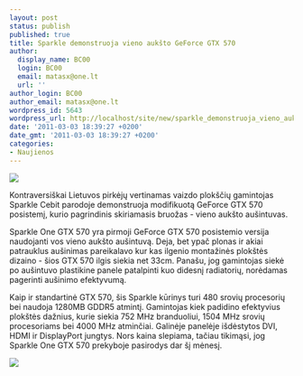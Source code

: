 ```yaml
---
layout: post
status: publish
published: true
title: Sparkle demonstruoja vieno aukšto GeForce GTX 570
author:
  display_name: BC00
  login: BC00
  email: matasx@one.lt
  url: ''
author_login: BC00
author_email: matasx@one.lt
wordpress_id: 5643
wordpress_url: http://localhost/site/new/sparkle_demonstruoja_vieno_auksto_geforce_gtx_570/
date: '2011-03-03 18:39:27 +0200'
date_gmt: '2011-03-03 18:39:27 +0200'
categories:
- Naujienos
---
```

<div class="imgright"><img src="http://technews.lt/upload/sparkleone1.jpg"  /></div>
<p>Kontraversiškai Lietuvos pirkėjų vertinamas vaizdo plokščių gamintojas Sparkle Cebit parodoje demonstruoja modifikuotą GeForce GTX 570 posistemį, kurio pagrindinis skiriamasis bruožas - vieno aukšto aušintuvas.</p>
<p>Sparkle One GTX 570 yra pirmoji GeForce GTX 570 posistemio versija naudojanti vos vieno aukšto aušintuvą. Deja, bet ypač plonas ir akiai patrauklus aušinimas pareikalavo kur kas ilgenio montažinės plokštės dizaino - šios GTX 570 ilgis siekia net 33cm. Panašu, jog gamintojas siekė po aušintuvo plastikine panele patalpinti kuo didesnį radiatorių, norėdamas pagerinti aušinimo efektyvumą.</p>
<p>Kaip ir standartinė GTX 570, šis Sparkle kūrinys turi 480 srovių procesorių bei naudoja 1280MB GDDR5 atmintį. Gamintojas kiek padidino efektyvius plokštės dažnius, kurie siekia 752 MHz branduoliui, 1504 MHz srovių procesoriams bei 4000 MHz atminčiai. Galinėje panelėje išdėstytos DVI, HDMI ir DisplayPort jungtys. Nors kaina slepiama, tačiau tikimąsi, jog Sparkle One GTX 570 prekyboje pasirodys dar šį mėnesį.</p>
<p><img src="http://technews.lt/upload/sparkleone.jpg" /></p>
